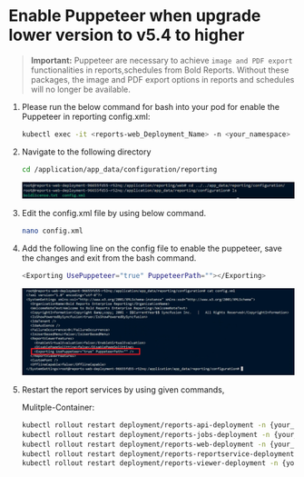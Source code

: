 # Enable Puppeteer when upgrade lower version to v5.4 to higher

> **Important:** Puppeteer are necessary to achieve `image and PDF export` functionalities in reports,schedules from Bold Reports. Without these packages, the image and PDF export options in reports and schedules will no longer be available.

1. Please run the below command for bash into your pod for enable the Puppeteer in reporting config.xml:

    ```sh
    kubectl exec -it <reports-web_Deployment_Name> -n <your_namespace> -- bash
    ```
2. Navigate to the following directory

    ```sh
    cd /application/app_data/configuration/reporting
    ```
    ![puppeteer-location](images/puppeteer-location.png)


3. Edit the config.xml file by using below command.

    ```sh
    nano config.xml
    ```

3. Add the following line on the config file to enable the puppeteer, save the changes and exit from the bash command.

    ```sh
    <Exporting UsePuppeteer="true" PuppeteerPath=""></Exporting>
    ```
    ![enable-puppeteer](images/enable-puppeteer.png)


4. Restart the report services by using given commands,

    Mulitple-Container:

    ```sh
    kubectl rollout restart deployment/reports-api-deployment -n {your_namespace}
    kubectl rollout restart deployment/reports-jobs-deployment -n {your_namespace}
    kubectl rollout restart deployment/reports-web-deployment -n {your_namespace}
    kubectl rollout restart deployment/reports-reportservice-deployment -n {your_namespace}
    kubectl rollout restart deployment/reports-viewer-deployment -n {your_namespace}
    ```
